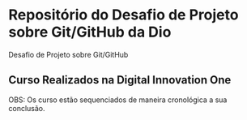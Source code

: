 # Repositório do Desafio de Projeto sobre Git/GitHub da Dio
Desafio de Projeto sobre Git/GitHub

## Curso Realizados na Digital Innovation One

OBS: Os curso estão sequenciados de maneira cronológica a sua conclusão.
